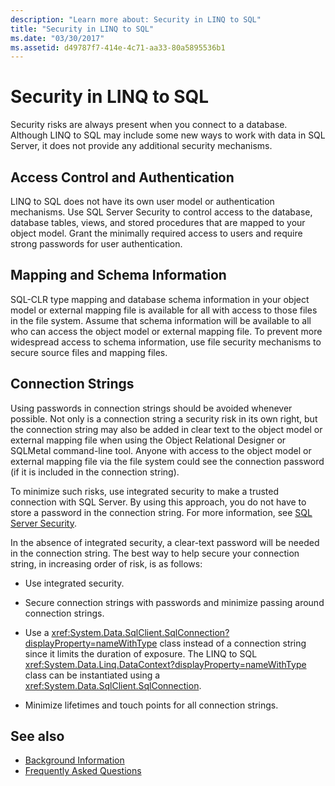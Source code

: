 ```yaml
---
description: "Learn more about: Security in LINQ to SQL"
title: "Security in LINQ to SQL"
ms.date: "03/30/2017"
ms.assetid: d49787f7-414e-4c71-aa33-80a5895536b1
---
```

# Security in LINQ to SQL

Security risks are always present when you connect to a database. Although LINQ to SQL may include some new ways to work with data in SQL Server, it does not provide any additional security mechanisms.  
  
## Access Control and Authentication  

 LINQ to SQL does not have its own user model or authentication mechanisms. Use SQL Server Security to control access to the database, database tables, views, and stored procedures that are mapped to your object model. Grant the minimally required access to users and require strong passwords for user authentication.  
  
## Mapping and Schema Information  

 SQL-CLR type mapping and database schema information in your object model or external mapping file is available for all with access to those files in the file system. Assume that schema information will be available to all who can access the object model or external mapping file. To prevent more widespread access to schema information, use file security mechanisms to secure source files and mapping files.  
  
## Connection Strings  

 Using passwords in connection strings should be avoided whenever possible. Not only is a connection string a security risk in its own right, but the connection string may also be added in clear text to the object model or external mapping file when using the Object Relational Designer or SQLMetal command-line tool. Anyone with access to the object model or external mapping file via the file system could see the connection password (if it is included in the connection string).  
  
 To minimize such risks, use integrated security to make a trusted connection with SQL Server. By using this approach, you do not have to store a password in the connection string. For more information, see [SQL Server Security](../sql-server-security.md).  
  
 In the absence of integrated security, a clear-text password will be needed in the connection string. The best way to help secure your connection string, in increasing order of risk, is as follows:  
  
- Use integrated security.  
  
- Secure connection strings with passwords and minimize passing around connection strings.  
  
- Use a <xref:System.Data.SqlClient.SqlConnection?displayProperty=nameWithType> class instead of a connection string since it limits the duration of exposure. The LINQ to SQL <xref:System.Data.Linq.DataContext?displayProperty=nameWithType> class can be instantiated using a <xref:System.Data.SqlClient.SqlConnection>.  
  
- Minimize lifetimes and touch points for all connection strings.  
  
## See also

- [Background Information](background-information.md)
- [Frequently Asked Questions](frequently-asked-questions.md)
